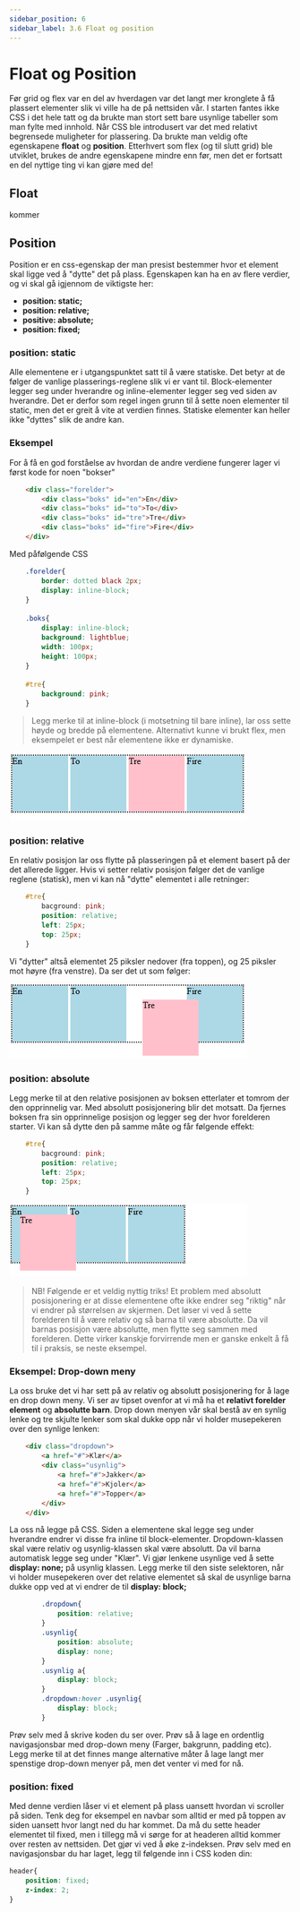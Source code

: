 ```yaml
---
sidebar_position: 6
sidebar_label: 3.6 Float og position
---
```


# Float og Position

Før grid og flex var en del av hverdagen var det langt mer kronglete å få plassert elementer slik vi ville ha de på nettsiden vår. I starten fantes ikke CSS i det hele tatt og da brukte man stort sett bare usynlige tabeller som man fylte med innhold. Når CSS ble introdusert var det med relativt begrensede muligheter for plassering. Da brukte man veldig ofte egenskapene **float** og **position**. Etterhvert som flex (og til slutt grid) ble utviklet, brukes de andre egenskapene mindre enn før, men det er fortsatt en del nyttige ting vi kan gjøre med de!


## Float

kommer

## Position

Position er en css-egenskap der man presist bestemmer hvor et element skal ligge ved å "dytte" det på plass. Egenskapen kan ha en av flere verdier, og vi skal gå igjennom de viktigste her:

* **position: static;**  
* **position: relative;** 
* **positive: absolute;** 
* **position: fixed;**

### position: static

Alle elementene er i utgangspunktet satt til å være statiske. Det betyr at de følger de vanlige plasserings-reglene slik vi er vant til. Block-elementer legger seg under hverandre og inline-elementer legger seg ved siden av hverandre. Det er derfor som regel ingen grunn til å sette noen elementer til static, men det er greit å vite at verdien finnes. Statiske elementer kan heller ikke "dyttes" slik de andre kan.

### Eksempel

For å få en god forståelse av hvordan de andre verdiene fungerer lager vi først kode for noen "bokser"

```html
    <div class="forelder">
        <div class="boks" id="en">En</div>
        <div class="boks" id="to">To</div>
        <div class="boks" id="tre">Tre</div>
        <div class="boks" id="fire">Fire</div>
    </div>
```

Med påfølgende CSS

```css
    .forelder{
        border: dotted black 2px;
        display: inline-block;
    }

    .boks{
        display: inline-block;
        background: lightblue;
        width: 100px;
        height: 100px;
    }

    #tre{
        background: pink;
    }
```

> Legg merke til at inline-block (i motsetning til bare inline), lar oss sette høyde og bredde på elementene. Alternativt kunne vi brukt flex, men eksempelet er best når elementene ikke er dynamiske.

![Static](./bilder/3_6%20-%20floatogposition/position1.png)

### position: relative

En relativ posisjon lar oss flytte på plasseringen på et element basert på der det allerede ligger. Hvis vi setter relativ posisjon følger det de vanlige reglene (statisk), men vi kan nå "dytte" elementet i alle retninger:

```css
    #tre{
        bacground: pink;
        position: relative;
        left: 25px;
        top: 25px;
    }
```
Vi "dytter" altså elementet 25 piksler nedover (fra toppen), og 25 piksler mot høyre (fra venstre). Da ser det ut som følger:

![Relative](./bilder/3_6%20-%20floatogposition/position2.png)

### position: absolute 

Legg merke til at den relative posisjonen av boksen etterlater et tomrom der den opprinnelig var. Med absolutt posisjonering blir det motsatt. Da fjernes boksen fra sin opprinnelige posisjon og legger seg der hvor forelderen starter. Vi kan så dytte den på samme måte og får følgende effekt:

```css
    #tre{
        bacground: pink;
        position: relative;
        left: 25px;
        top: 25px;
    }
```

![Absolutt](./bilder/3_6%20-%20floatogposition/position3.png)

> NB! Følgende er et veldig nyttig triks! Et problem med absolutt posisjonering er at disse elementene ofte ikke endrer seg "riktig" når vi endrer på størrelsen av skjermen. Det løser vi ved å sette forelderen til å være relativ og så barna til være absolutte. Da vil barnas posisjon være absolutte, men flytte seg sammen med forelderen. Dette virker kanskje forvirrende men er ganske enkelt å få til i praksis, se neste eksempel.

### Eksempel: Drop-down meny

La oss bruke det vi har sett på av relativ og absolutt posisjonering for å lage en drop down meny. Vi ser av tipset ovenfor at vi må ha et **relativt forelder element** og **absolutte barn**. Drop down menyen vår skal bestå av en synlig lenke og tre skjulte lenker som skal dukke opp når vi holder musepekeren over den synlige lenken:

```html
    <div class="dropdown">
        <a href="#">Klær</a>
        <div class="usynlig">
            <a href="#">Jakker</a>
            <a href="#">Kjoler</a>
            <a href="#">Topper</a>
        </div>
    </div>
```

La oss nå legge på CSS. Siden a elementene skal legge seg under hverandre endrer vi disse fra inline til block-elementer. Dropdown-klassen skal være relativ og usynlig-klassen skal være absolutt. Da vil barna automatisk legge seg under "Klær".  Vi gjør lenkene usynlige ved å sette **display: none;** på usynlig klassen. Legg merke til den siste selektoren, når vi holder musepekeren over det relative elementet så skal de usynlige barna dukke opp ved at vi endrer de til **display: block;**

```css
        .dropdown{
            position: relative;
        }
        .usynlig{
            position: absolute;
            display: none;
        }
        .usynlig a{
            display: block;
        }
        .dropdown:hover .usynlig{
            display: block;
        }
```

Prøv selv med å skrive koden du ser over. Prøv så å lage en ordentlig navigasjonsbar med drop-down meny (Farger, bakgrunn, padding etc). Legg merke til at det finnes mange alternative måter å lage langt mer spenstige drop-down menyer på, men det venter vi med for nå.

### position: fixed

Med denne verdien låser vi et element på plass uansett hvordan vi scroller på siden. Tenk deg for eksempel en navbar som alltid er med på toppen av siden uansett hvor langt ned du har kommet. Da må du sette header elementet til fixed, men i tillegg må vi sørge for at headeren alltid kommer over resten av nettsiden. Det gjør vi ved å øke z-indeksen. Prøv selv med en navigasjonsbar du har laget, legg til følgende inn i CSS koden din:

```css
header{
    position: fixed;
    z-index: 2;
}
```
